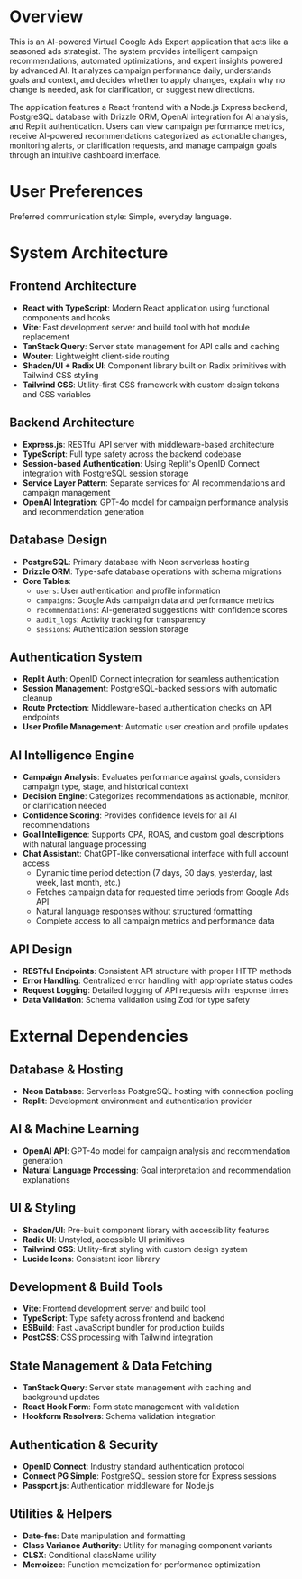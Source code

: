 # Overview

This is an AI-powered Virtual Google Ads Expert application that acts like a seasoned ads strategist. The system provides intelligent campaign recommendations, automated optimizations, and expert insights powered by advanced AI. It analyzes campaign performance daily, understands goals and context, and decides whether to apply changes, explain why no change is needed, ask for clarification, or suggest new directions.

The application features a React frontend with a Node.js Express backend, PostgreSQL database with Drizzle ORM, OpenAI integration for AI analysis, and Replit authentication. Users can view campaign performance metrics, receive AI-powered recommendations categorized as actionable changes, monitoring alerts, or clarification requests, and manage campaign goals through an intuitive dashboard interface.

# User Preferences

Preferred communication style: Simple, everyday language.

# System Architecture

## Frontend Architecture
- **React with TypeScript**: Modern React application using functional components and hooks
- **Vite**: Fast development server and build tool with hot module replacement
- **TanStack Query**: Server state management for API calls and caching
- **Wouter**: Lightweight client-side routing
- **Shadcn/UI + Radix UI**: Component library built on Radix primitives with Tailwind CSS styling
- **Tailwind CSS**: Utility-first CSS framework with custom design tokens and CSS variables

## Backend Architecture
- **Express.js**: RESTful API server with middleware-based architecture
- **TypeScript**: Full type safety across the backend codebase
- **Session-based Authentication**: Using Replit's OpenID Connect integration with PostgreSQL session storage
- **Service Layer Pattern**: Separate services for AI recommendations and campaign management
- **OpenAI Integration**: GPT-4o model for campaign performance analysis and recommendation generation

## Database Design
- **PostgreSQL**: Primary database with Neon serverless hosting
- **Drizzle ORM**: Type-safe database operations with schema migrations
- **Core Tables**:
  - `users`: User authentication and profile information
  - `campaigns`: Google Ads campaign data and performance metrics
  - `recommendations`: AI-generated suggestions with confidence scores
  - `audit_logs`: Activity tracking for transparency
  - `sessions`: Authentication session storage

## Authentication System
- **Replit Auth**: OpenID Connect integration for seamless authentication
- **Session Management**: PostgreSQL-backed sessions with automatic cleanup
- **Route Protection**: Middleware-based authentication checks on API endpoints
- **User Profile Management**: Automatic user creation and profile updates

## AI Intelligence Engine
- **Campaign Analysis**: Evaluates performance against goals, considers campaign type, stage, and historical context
- **Decision Engine**: Categorizes recommendations as actionable, monitor, or clarification needed
- **Confidence Scoring**: Provides confidence levels for all AI recommendations
- **Goal Intelligence**: Supports CPA, ROAS, and custom goal descriptions with natural language processing
- **Chat Assistant**: ChatGPT-like conversational interface with full account access
  - Dynamic time period detection (7 days, 30 days, yesterday, last week, last month, etc.)
  - Fetches campaign data for requested time periods from Google Ads API
  - Natural language responses without structured formatting
  - Complete access to all campaign metrics and performance data

## API Design
- **RESTful Endpoints**: Consistent API structure with proper HTTP methods
- **Error Handling**: Centralized error handling with appropriate status codes
- **Request Logging**: Detailed logging of API requests with response times
- **Data Validation**: Schema validation using Zod for type safety

# External Dependencies

## Database & Hosting
- **Neon Database**: Serverless PostgreSQL hosting with connection pooling
- **Replit**: Development environment and authentication provider

## AI & Machine Learning
- **OpenAI API**: GPT-4o model for campaign analysis and recommendation generation
- **Natural Language Processing**: Goal interpretation and recommendation explanations

## UI & Styling
- **Shadcn/UI**: Pre-built component library with accessibility features
- **Radix UI**: Unstyled, accessible UI primitives
- **Tailwind CSS**: Utility-first styling with custom design system
- **Lucide Icons**: Consistent icon library

## Development & Build Tools
- **Vite**: Frontend development server and build tool
- **TypeScript**: Type safety across frontend and backend
- **ESBuild**: Fast JavaScript bundler for production builds
- **PostCSS**: CSS processing with Tailwind integration

## State Management & Data Fetching
- **TanStack Query**: Server state management with caching and background updates
- **React Hook Form**: Form state management with validation
- **Hookform Resolvers**: Schema validation integration

## Authentication & Security
- **OpenID Connect**: Industry standard authentication protocol
- **Connect PG Simple**: PostgreSQL session store for Express sessions
- **Passport.js**: Authentication middleware for Node.js

## Utilities & Helpers
- **Date-fns**: Date manipulation and formatting
- **Class Variance Authority**: Utility for managing component variants
- **CLSX**: Conditional className utility
- **Memoizee**: Function memoization for performance optimization